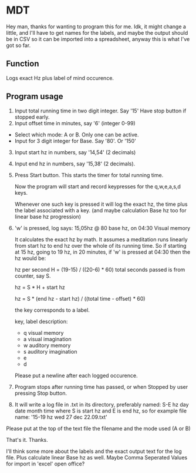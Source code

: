 MDT
======

Hey man, thanks for wanting to program this for me. Idk, it might change a little, and I'll have to get names for the labels, and maybe the output should be in CSV so it can be imported into a spreadsheet, anyway this is what I've got so far.

Function
--------
Logs exact Hz plus label of mind occurence.

Program usage
-------------

1. Input total running time in two digit integer. Say '15' Have stop 		    button if stopped early.
2. Input offset time in minutes, say '6' (integer 0-99)
  * Select which mode: A or B. Only one can be active.
  * Input for 3 digit integer for Base. Say '80'. Or '150'
3. Input start hz in numbers, say '14,54' (2 decimals)
4. Input end hz in numbers, say '15,38' (2 decimals).
5. Press Start button. This starts the timer for total running time.

    Now the program will start and record keypresses for the q,w,e,a,s,d keys.

    Whenever one such key is pressed it will log the exact hz, the time   plus the label associated with a key. (and maybe calculation Base hz too for linear base hz progression)

6. 'w' is pressed, log says: 15,05hz @ 80 base hz, on 04:30 Visual memory 

   It calculates the exact hz by math. It assumes a meditation runs linearly from start hz to end hz over the whole of its running time. So if starting at 15 hz, going to 19 hz, in 20 minutes, if 'w' is pressed at 04:30 then the hz would be: 

   hz per second H = (19-15) / ((20-6) * 60) total seconds passed is from counter, say S.

   hz = S * H + start hz

   hz = S * (end hz - start hz) / ((total time - offset) * 60)

   the key corresponds to a label.

   key, label description:
   * q visual memory
   * a visual imagination
   * w auditory memory
   * s auditory imagination
   * e
   * d

   Please put a newline after each logged occurence.

7. Program stops after running time has passed, or when Stopped by user pressing Stop button.

8. It will write a log file in .txt in its directory, preferably named: S-E hz day date month time
where S is start hz and E is end hz, so for example file name: '15-19 hz wed 27 dec 22.09.txt'

  Please put at the top of the text file the filename and the mode used (A or B)

That's it. Thanks.

I'll think some more about the labels and the exact output text for the log file. Plus calculate linear Base hz as well. Maybe Comma Seperated Values for import in 'excel' open office?﻿